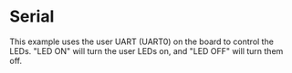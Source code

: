 # Serial
This example uses the user UART (UART0) on the board to control the LEDs.
"LED ON" will turn the user LEDs on, and "LED OFF" will turn them off.
